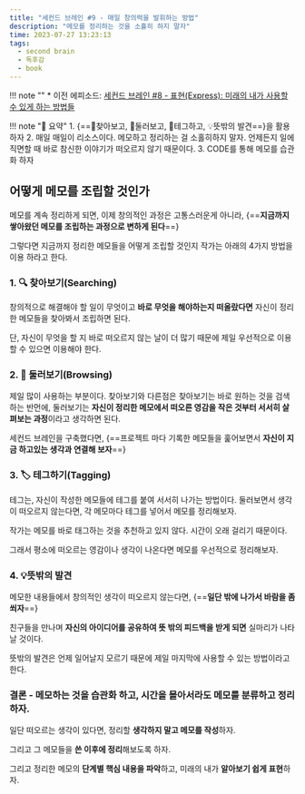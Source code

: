 ```yaml
---
title: "세컨드 브레인 #9 - 매일 창의력을 발휘하는 방법"
description: "메모를 정리하는 것을 소홀히 하지 말자"
time: 2023-07-27 13:23:13
tags:
  - second brain
  - 독후감
  - book
---
```


!!! note ""
    * 이전 에피소드: [세컨드 브레인 #8 - 표현(Express): 미래의 내가 사용할 수 있게 하는 방법들](/fromitive-diary/diary/2023-07-26-book)

!!! note "📌 요약"
    1. {==🥇찾아보고, 🥈둘러보고, 🥉테그하고, 💡뜻밖의 발견==}을 활용하자
    2. 매일 매일이 리소스이다. 메모하고 정리하는 걸 소홀히하지 말자. 언제든지 일에 직면할 때 바로 참신한 이야기가 떠오르지 않기 때문이다.
    3. CODE를 통해 메모를 습관화 하자


## 어떻게 메모를 조립할 것인가

메모를 계속 정리하게 되면, 이제 창의적인 과정은 고통스러운게 아니라, {==**지금까지 쌓아왔던 메모를 조립하는 과정으로 변하게 된다**==}

그렇다면 지금까지 정리한 메모들을 어떻게 조립할 것인지 작가는 아래의 4가지 방법을 이용 하라고 한다.

### 1. 🔍 찾아보기(Searching)

창의적으로 해결해야 할 일이 무엇이고 **바로 무엇을 해야하는지 떠올랐다면** 자신이 정리한 메모들을 찾아봐서 조립하면 된다.

단, 자신이 무엇을 할 지 바로 떠오르지 않는 날이 더 많기 때문에 제일 우선적으로 이용할 수 있으면 이용해야 한다.

### 2. 👀 둘러보기(Browsing)

제일 많이 사용하는 부분이다. 찾아보기와 다른점은 찾아보기는 바로 원하는 것을 검색하는 반먼에, 둘러보기는 **자신이 정리한 메모에서 떠오른 영감을 작은 것부터 서서히 살펴보는 과정**이라고 생각하면 된다.

세컨드 브레인을 구축했다면, {==프로젝트 마다 기록한 메모들을 훑어보면서 **자신이 지금 하고있는 생각과 연결해 보자**==}

### 3. 🏷️ 테그하기(Tagging)

테그는, 자신이 작성한 메모들에 테그를 붙여 서서히 나가는 방법이다. 둘러보면서 생각이 떠오르지 않는다면, 각 메모마다 테그를 넣어서 메모를 정리해보자.

작가는 메모를 바로 태그하는 것을 추천하고 있지 않다. 시간이 오래 걸리기 때문이다.

그래서 평소에 떠오르는 영감이나 생각이 나온다면 메모를 우선적으로 정리해보자.

### 4. 💡뜻밖의 발견

메모한 내용들에서 창의적인 생각이 떠오르지 않는다면, {==**일단 밖에 나가서 바람을 좀 쐬자**==}

친구들을 만나며 **자신의 아이디어를 공유하여 뜻 밖의 피드백을 받게 되면** 실마리가 나타날 것이다.

뜻밖의 발견은 언제 일어날지 모르기 때문에 제일 마지막에 사용할 수 있는 방법이라고 한다.

### 결론 - 메모하는 것을 습관화 하고, 시간을 몰아서라도 메모를 분류하고 정리하자.

일단 떠오르는 생각이 있다면, 정리할 **생각하지 말고 메모를 작성**하자.

그리고 그 메모들을 **쓴 이후에 정리**해보도록 하자.

그리고 정리한 메모의 **단계별 핵심 내용을 파악**하고, 미래의 내가 **알아보기 쉽게 표현**하자.